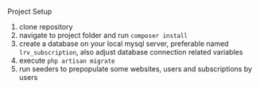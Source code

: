 Project Setup

1. clone repository
2. navigate to project folder and run `composer install`
3. create a database on your local mysql server, preferable named `lrv_subscription`, also adjust database connection related variables
4. execute `php artisan migrate`
5. run seeders to prepopulate some websites, users and subscriptions by users
